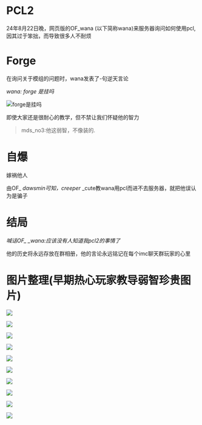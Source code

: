 # PCL2

24年8月22日晚，网页版的OF_wana (以下简称wana)来服务器询问如何使用pcl,因其过于笨拙，而导致很多人不耐烦

# Forge

在询问关于模组的问题时，wana发表了-句逆天言论

*wana: forge 是挂吗*

![forge是挂吗](/others/wana传/forge.png)

即使大家还是很耐心的教学，但不禁让我们怀疑他的智力
>mds_no3:他这弱智，不像装的.

# 自爆

嫁祸他人

由OF_ _dawsmin可知，creeper_ _cute教wana用pcl而进不去服务器，就把他误认为是骗子

# 结局

*喊话OF_ _wana:应该没有人知道我pcl2的事情了*

他的历史将永远存放在群相册，他的言论永远铭记在每个imc聊天群玩家的心里

# 图片整理(早期热心玩家教导弱智珍贵图片)

![](others/wana传/1.png)

![](others/wana传/2.png)

![](others/wana传/3.png)

![](others/wana传/4.png)

![](others/wana传/5.png)

![](others/wana传/6.png)

![](others/wana传/7.png)

![](others/wana传/8.png)

![](others/wana传/9.png)

![](others/wana传/10.png)

